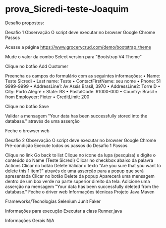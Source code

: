 # prova_Sicredi-teste-Joaquim

Desafio propostos:

Desafio 1 Observação O script deve executar no browser Google Chrome Passos

Acesse a página https://www.grocerycrud.com/demo/bootstrap_theme

Mude o valor da combo Select version para "Bootstrap V4 Theme"

Clique no botão Add Customer

Preencha os campos do formulário com as seguintes informações: • Name: Teste Sicredi • Last name: Teste • ContactFirstName: seu nome • Phone: 51 9999-9999 • AddressLine1: Av Assis Brasil, 3970 • AddressLine2: Torre D • City: Porto Alegre • State: RS • PostalCode: 91000-000 • Country: Brasil • from Employeer: Fixter • CreditLimit: 200

Clique no botão Save

Validar a mensagem "Your data has been successfully stored into the database." através de uma asserção

Feche o browser web

Desafio 2 Observação O script deve executar no browser Google Chrome Pré-condição Execute todos os passos do Desafio 1 Passos

Clique no link Go back to list
Clique no ícone da lupa (pesquisa) e digite o conteúdo do Name (Teste Sicredi)
Clicar no checkbox abaixo da palavra Actions
Clicar no botão Delete
Validar o texto "Are you sure that you want to delete this 1 item?" através de uma asserção para a popup que será apresentada
Clicar no botão Delete da popup
Aparecerá uma mensagem dentro de um box verde na parte superior direito da tela. Adicione uma asserção na mensagem "Your data has been successfully deleted from the database."
Feche o driver web
Informações técnicas Projeto Java Maven

Frameworks/Tecnologias Selenium Junit Faker

Informações para execução Executar a class Runner.java

Informações Gerais N/A
